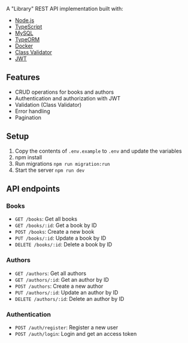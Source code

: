 A "Library" REST API implementation built with:

- [Node.js](https://nodejs.org/en)
- [TypeScript](https://www.typescriptlang.org/)
- [MySQL](https://www.mysql.com/)
- [TypeORM](https://typeorm.io/)
- [Docker](https://www.docker.com/)
- [Class Validator](https://www.npmjs.com/package/class-validator)
- [JWT](https://jwt.io/)

## Features

- CRUD operations for books and authors
- Authentication and authorization with JWT
- Validation (Class Validator)
- Error handling
- Pagination

## Setup

1. Copy the contents of `.env.example` to `.env` and update the variables
2. npm install
3. Run migrations `npm run migration:run`
4. Start the server `npm run dev`

## API endpoints

### Books

- `GET /books`: Get all books
- `GET /books/:id`: Get a book by ID
- `POST /books`: Create a new book
- `PUT /books/:id`: Update a book by ID
- `DELETE /books/:id`: Delete a book by ID

### Authors

- `GET /authors`: Get all authors
- `GET /authors/:id`: Get an author by ID
- `POST /authors`: Create a new author
- `PUT /authors/:id`: Update an author by ID
- `DELETE /authors/:id`: Delete an author by ID

### Authentication

- `POST /auth/register`: Register a new user
- `POST /auth/login`: Login and get an access token
